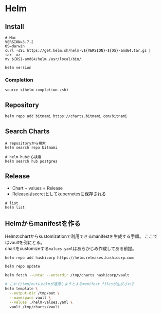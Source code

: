 # Helm

## Install

```console
# Mac
VERSION=3.7.2
OS=darwin
curl -sSL https://get.helm.sh/helm-v${VERSION}-${OS}-amd64.tar.gz | tar -xz
mv ${OS}-amd64/helm /usr/local/bin/

helm version
```

### Completion

```console
source <(helm completion zsh)
```

## Repository

```console
helm repo add bitnami https://charts.bitnami.com/bitnami
```

## Search Charts

```console
# repositoryから検索
helm search repo bitnami

# helm hubから検索
helm search hub postgres
```


## Release

* Chart + values = Release
* Releaseはsecretとしてkubernetesに保存される

```console
# list
helm list
```

## Helmからmanifestを作る

Helmのchartからkustomizationで利用できるmanifestを生成する手順。 
ここではvaultを例にとる。  
chartをcustomizeする`values.yaml`はあらかじめ作成してある前提。

```sh
helm repo add hashicorp https://helm.releases.hashicorp.com

helm repo update

helm fetch --untar --untardir /tmp/charts hashicorp/vault

# これで/tmp/outにhelmが適用しようとするmanifest filesが生成される 
helm template \
  --output-dir /tmp/out \
  --namespace vault \
  --values ./helm-values.yaml \
  vault /tmp/charts/vault
```